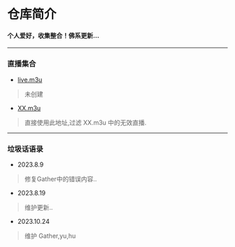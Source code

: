 
# 仓库简介
#### 个人爱好，收集整合！佛系更新…
---
### 直播集合
* [live.m3u](https://raw.githubusercontent.com/YanG-1989/m3u/main/live.m3u)  
>未创建
* [XX.m3u](https://tv.iill.top/xx)  
>直接使用此地址,过滤 XX.m3u 中的无效直播.
---
### 垃圾话语录
* 2023.8.9
>修复Gather中的错误内容..
* 2023.8.19
>维护更新..
* 2023.10.24
>维护 Gather,yu,hu  
